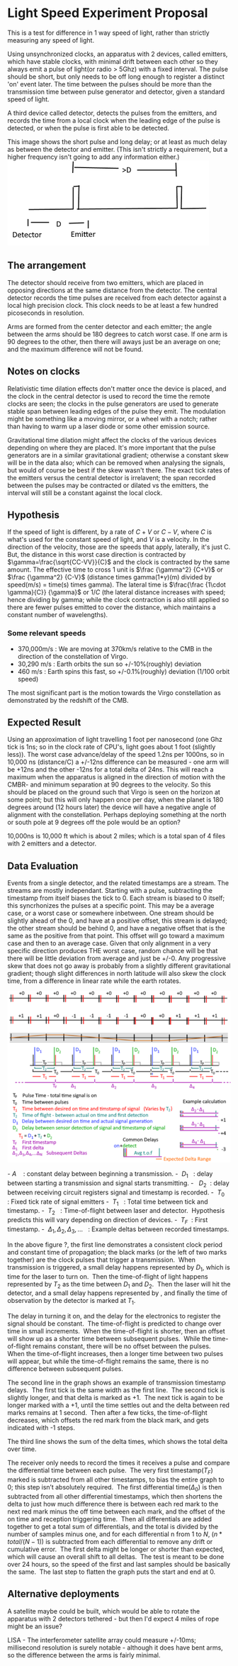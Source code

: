 # Light Speed Experiment Proposal

This is a test for difference in 1 way speed of light, rather than strictly measuring any speed of light.

Using unsynchronized clocks, an apparatus with 2 devices, called emitters, which have stable clocks, with minimal drift between each other so they always emit a pulse of light(or radio > 5Ghz) with a fixed interval.  The pulse should be short, but only needs to be off long enough to register a distinct 'on' event later.  The time between the pulses should be more than the transmission time between pulse generator and detector, given a standard speed of light.

A third device called detector, detects the pulses from the emitters, and records the time from a local clock when the leading edge of the pulse is detected, or when the pulse is first able to be detected.

This image shows the short pulse and long delay; or at least as much delay as between the detector and emitter.  (This isn't strictly a requirement, but a higher frequency isn't going to add any information either.)
![ExperimentSchematic.png](ExperimentSchematic.png)

## The arrangement

The detector should receive from two emitters, which are placed in opposing directions at the same distance from the detector.  The central detector records the time pulses are received from each detector against a local high precision clock.  This clock needs to be at least a few hundred picoseconds in resolution.

Arms are formed from the center detector and each emitter; the angle between the arms should be 180 degrees to catch worst case.  If one arm is  90 degrees to the other, then there will aways just be an average on one; and the maximum difference will not be found.

## Notes on clocks

Relativistic time dilation effects don't matter once the device is placed, and the clock in the central detector is used to record the time the remote clocks are seen; the clocks in the pulse generators are used to generate stable span between leading edges of the pulse they emit.  The modulation might be something like a moving mirror, or a wheel with a notch; rather than having to warm up a laser diode or some other emission source.

Gravitational time dilation might affect the clocks of the various devices depending on where they are placed.  It's more important that the pulse generators are in a similar gravitational gradient; otherwise a constant skew will be in the data also; which can be removed when analysing the signals, but would of course be best if the skew wasn't there.  The exact tick rates of the emitters versus the central detector is irrelavent; the span recorded between the pulses may be contracted or dilated vs the emitters, the interval will still be a constant against the local clock.

## Hypothesis

If the speed of light is different, by a rate of $C+V$ or $C-V$, where $C$ is what's used for the constant speed of light, and $V$ is a velocity.  In the direction of the velocity, those are the speeds that apply, laterally, it's just C.  But, the distance in this worst case direction is contracted by $\gamma=\frac{\sqrt{CC-VV}}{C}$ and the clock is contracted by the same amount.  The effective time to cross 1 unit is $\frac {\gamma^2} {C+V}$ or $\frac {\gamma^2} {C-V}$ (distance times gamma(1*$\gamma$)(m) divided by speed(m/s) = time(s) times gamma).  The lateral time is $\frac{\frac {1\cdot \gamma}{C}} {\gamma}$ or $1/C$ (the lateral distance increases with speed; hence dividing by gamma; while the clock contraction is also still applied so there are fewer pulses emitted to cover the distance, which maintains a constant number of wavelengths).

### Some relevant speeds

- 370,000m/s : We are moving at 370km/s relative to the CMB in the direction of the constellation of Virgo.  
- 30,290 m/s : Earth orbits the sun so +/-10%(roughly) deviation
- 460 m/s : Earth spins this fast, so +/-0.1%(roughly) deviation (1/100 orbit speed)

The most significant part is the motion towards the Virgo constellation as demonstrated by the redshift of the CMB.  

## Expected Result

Using an approximation of light travelling 1 foot per nanosecond (one Ghz tick is 1ns; so in the clock rate of CPU's, light goes about 1 foot (slightly less)). The worst case advance/delay of the speed 1.2ns per 1000ns, so in 10,000 ns (distance/C) a +/-12ns difference can be measured - one arm will be +12ns and the other -12ns for a total delta of 24ns.  This will reach a maximum when the apparatus is aligned in the direction of motion with the CMBR- and minimum separation at 90 degrees to the velocity.  So this should be placed on the ground such that Virgo is seen on the horizon at some point; but this will only happen once per day, when the planet is 180 degrees around (12 hours later) the device will have a negative angle of alignment with the constellation.    Perhaps deploying something at the north or south pole at 9 degrees off the pole would be an option?

10,000ns is 10,000 ft which is about 2 miles; which is a total span of 4 files with 2 emitters and a detector.

## Data Evaluation

Events from a single detector, and the related timestamps are a stream.  The streams are mostly independant.  Starting with a pulse, subtracting the timestamp from itself biases the tick to 0.  Each stream is biased to 0 itself; this syncrhonizes the pulses at a specific point.  This may be a average case, or a worst case or somewhere inbetween.   One stream should be slightly ahead of the 0, and have at a positive offset, this stream is delayed; the other stream should be behind 0, and have a negative offset that is the same as the positive from that point.  This offset will go toward a maximum case and then to an average case.  Given that only alignment in a very specific direction produces THE worst case, random chance will be that there will be little deviation from average and just be +/-0.  Any progressive skew that does not go away is probably from a slightly different gravitational gradient; though slight differences in north latitude will also skew the clock time, from a difference in linear rate while the earth rotates.

![Light speed clock deltas](LightSpeedDeltas.png)

- $A$    : constant delay between beginning a transmission.
-  $D_1$   : delay between starting a transmission and signal starts transmitting.
-   $D_2$  : delay between receiving circuit registers signal and timestamp is recorded.
-  $T_0$   : Fixed tick rate of signal emitters
-  $T_1$   : Total time between tick and timestamp.
-  $T_2$   : Time-of-flight between laser and detector.  Hypothesis predicts this will vary depending on direction of devices.
-  $T_F$  : First timestamp.
-  $\Delta_1,\Delta_2,\Delta_3,...$   : Example deltas between recorded timestamps.

In the above figure ?, the first line demonstrates a consistent clock period and constant time of propagation; the black marks (or the left of two marks together) are the clock pulses that trigger a transmission.  When transmission is triggered, a small delay happens represented by $D_1$, which is time for the laser to turn on.  Then the time-of-flight of light happens represented by $T_2$ as the time between $D_1$ and $D_2$.  Then the laser will hit the detector, and a small delay happens represented by , and finally the time of observation by the detector is marked at $T_1$.

The delay in turning it on, and the delay for the electronics to register the signal should be constant.  The time-of-flight is predicted to change over time in small increments.  When the time-of-flight is shorter, then an offset will show up as a shorter time between subsequent pulses.  While the time-of-flight remains constant, there will be no offset between the pulses.  When the time-of-flight increases, then a longer time between two pulses will appear, but while the time-of-flight remains the same, there is no difference between subsequent pulses.

The second line in the graph shows an example of transmission timestamp delays.  The first tick is the same width as the first line.  The second tick is slightly longer, and that delta is marked as +1.  The next tick is again to be longer marked with a +1, until the time settles out and the delta between red marks remains at 1 second.  Then after a few ticks, the time-of-flight decreases, which offsets the red mark from the black mark, and gets indicated with -1 steps. 

The third line shows the sum of the delta times, which shows the total delta over time.

The receiver only needs to record the times it receives a pulse and compare the differential time between each pulse.  The very first timestamp($T_F$) marked is subtracted from all other timestamps, to bias the entire graph to 0; this step isn’t absolutely required.  The first differential time($\Delta_0$) is then subtracted from all other differential timestamps, which then shortens the delta to just how much difference there is between each red mark to the next red mark minus the off time between each mark, and the offset of the on time and reception triggering time.  Then all differentials are added together to get a total sum of differentials, and the total is divided by the number of samples minus one, and for each differential n from 1 to $N$, $(n*total/(N-1))$ is subtracted from each differential to remove any drift or cumulative error.  The first delta might be longer or shorter than expected, which will cause an overall shift to all deltas.  The test is meant to be done over 24 hours, so the speed of the first and last samples should be basically the same.  The last step to flatten the graph puts the start and end at 0.
## Alternative deployments

A satellite maybe could be built, which would be able to rotate the apparatus with 2 detectors tethered - but then I'd expect 4 miles of rope might be an issue?

LISA - The interferometer satellite array could measure +/-10ms; millisecond resolution is surely notable - although it does have bent arms, so the difference between the arms is fairly minimal.